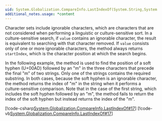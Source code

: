 ```yaml
---
uid: System.Globalization.CompareInfo.LastIndexOf(System.String,System.String,System.Int32,System.Int32)
additional_notes.usage: *content
---
```


<p>Character sets include ignorable characters, which are characters that are not considered when performing a linguistic or culture-sensitive sort. In a culture-sensitive search, if <code>value</code> contains an ignorable character, the result is equivalent to searching with that character removed. If <code>value</code> consists only of one or more ignorable characters, the <xref href="System.Globalization.CompareInfo.LastIndexOf(System.String,System.String,System.Int32,System.Int32)"></xref> method always returns <code>startIndex</code>, which is the character position at which the search begins.  
  
 In the following example, the <xref href="System.Globalization.CompareInfo.LastIndexOf(System.String,System.String,System.Int32,System.Int32)"></xref> method is used to find the position of a soft hyphen (U+00AD) followed by an "m" in the three characters that precede the final "m" of two strings. Only one of the strings contains the required substring. In both cases, because the soft hyphen is an ignorable character, the method returns the index of "m" in the string when it performs a culture-sensitive comparison. Note that in the case of the first string, which includes the soft hyphen followed by an "m", the method fails to return the index of the soft hyphen but instead returns the index of the "m".  
  
 [!code-csharp[System.Globalization.CompareInfo.LastIndexOf#17](~/samples/snippets/csharp/VS_Snippets_CLR_System/system.globalization.compareinfo.lastindexof/cs/lastignorable16.cs#17)]
 [!code-vb[System.Globalization.CompareInfo.LastIndexOf#17](~/samples/snippets/visualbasic/VS_Snippets_CLR_System/system.globalization.compareinfo.lastindexof/vb/lastignorable16.vb#17)]</p>


